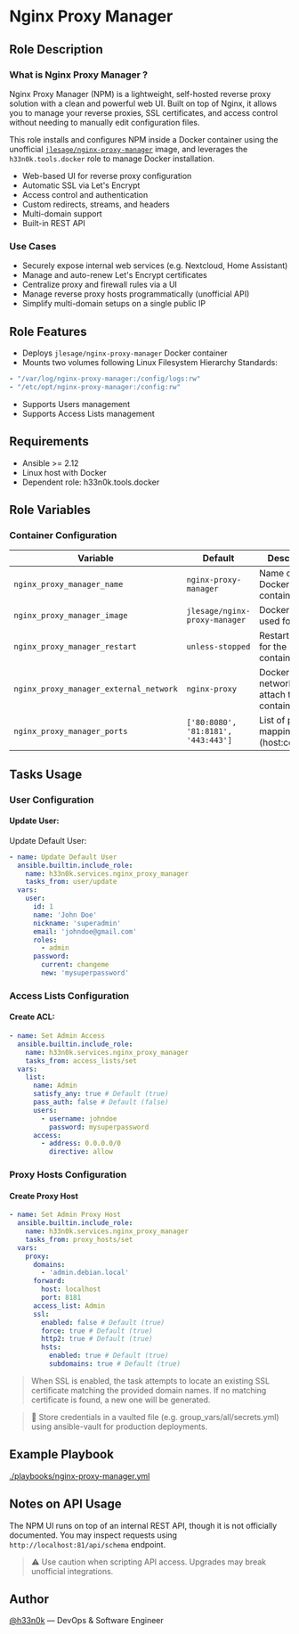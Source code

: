 # Nginx Proxy Manager

## Role Description

### What is Nginx Proxy Manager ?

Nginx Proxy Manager (NPM) is a lightweight, self-hosted reverse proxy solution with a clean and powerful web UI. Built on top of Nginx, it allows you to manage your reverse proxies, SSL certificates, and access control without needing to manually edit configuration files.

This role installs and configures NPM inside a Docker container using the unofficial [`jlesage/nginx-proxy-manager`](https://hub.docker.com/r/jlesage/nginx-proxy-manager) image, and leverages the `h33n0k.tools.docker` role to manage Docker installation.

- Web-based UI for reverse proxy configuration
- Automatic SSL via Let's Encrypt
- Access control and authentication
- Custom redirects, streams, and headers
- Multi-domain support
- Built-in REST API

### Use Cases

- Securely expose internal web services (e.g. Nextcloud, Home Assistant)
- Manage and auto-renew Let's Encrypt certificates
- Centralize proxy and firewall rules via a UI
- Manage reverse proxy hosts programmatically (unofficial API)
- Simplify multi-domain setups on a single public IP

## Role Features

- Deploys `jlesage/nginx-proxy-manager` Docker container
- Mounts two volumes following Linux Filesystem Hierarchy Standards:
```yaml
- "/var/log/nginx‑proxy‑manager:/config/logs:rw"
- "/etc/opt/nginx‑proxy‑manager:/config:rw"
```
- Supports Users management
- Supports Access Lists management

## Requirements
- Ansible >= 2.12
- Linux host with Docker
- Dependent role: h33n0k.tools.docker

## Role Variables

### Container Configuration

| Variable                               | Default                             | Description                                     |
| -------------------------------------- | ----------------------------------- | ----------------------------------------------- |
| `nginx_proxy_manager_name`             | `nginx-proxy-manager`               | Name of the Docker container                    |
| `nginx_proxy_manager_image`            | `jlesage/nginx-proxy-manager`       | Docker image used for NPM                       |
| `nginx_proxy_manager_restart`          | `unless-stopped`                    | Restart policy for the container                |
| `nginx_proxy_manager_external_network` | `nginx-proxy`                       | Docker external network to attach the container |
| `nginx_proxy_manager_ports`            | `['80:8080', '81:8181', '443:443']` | List of port mappings (host\:container)         |

## Tasks Usage

### User Configuration

#### Update User:
Update Default User:

```yaml
- name: Update Default User
  ansible.builtin.include_role:
    name: h33n0k.services.nginx_proxy_manager
    tasks_from: user/update
  vars:
    user:
      id: 1
      name: 'John Doe'
      nickname: 'superadmin'
      email: 'johndoe@gmail.com'
      roles:
        - admin
      password:
        current: changeme
        new: 'mysuperpassword'
```

### Access Lists Configuration

#### Create ACL:
```yaml
- name: Set Admin Access
  ansible.builtin.include_role:
    name: h33n0k.services.nginx_proxy_manager
    tasks_from: access_lists/set
  vars:
    list:
      name: Admin
      satisfy_any: true # Default (true)
      pass_auth: false # Default (false)
      users:
        - username: johndoe
          password: mysuperpassword
      access:
        - address: 0.0.0.0/0
          directive: allow
```

### Proxy Hosts Configuration
#### Create Proxy Host
```yml
- name: Set Admin Proxy Host
  ansible.builtin.include_role:
    name: h33n0k.services.nginx_proxy_manager
    tasks_from: proxy_hosts/set
  vars:
    proxy:
      domains:
        - 'admin.debian.local'
      forward:
        host: localhost
        port: 8181
      access_list: Admin
      ssl:
        enabled: false # Default (true)
        force: true # Default (true)
        http2: true # Default (true)
        hsts:
          enabled: true # Default (true)
          subdomains: true # Default (true)
```

> When SSL is enabled, the task attempts to locate an existing SSL certificate matching the provided domain names. If no matching certificate is found, a new one will be generated.


> 🔐 Store credentials in a vaulted file (e.g. group_vars/all/secrets.yml) using ansible-vault for production deployments.

## Example Playbook
[./playbooks/nginx-proxy-manager.yml](/playbooks/nginx-proxy-manager.yml)

## Notes on API Usage
The NPM UI runs on top of an internal REST API, though it is not officially documented.
You may inspect requests using `http://localhost:81/api/schema` endpoint.
> ⚠️ Use caution when scripting API access. Upgrades may break unofficial integrations.

## Author

[@h33n0k](https://github.com/h33n0k) — DevOps & Software Engineer
